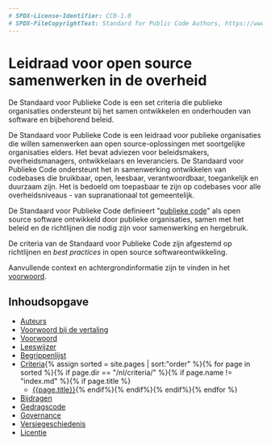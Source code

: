 ```yaml
---
# SPDX-License-Identifier: CC0-1.0
# SPDX-FileCopyrightText: Standard for Public Code Authors, https://www.standardforpubliccode.org/AUTHORS.html
---
```


# Leidraad voor open source samenwerken in de overheid

De Standaard voor Publieke Code is een set criteria die publieke organisaties ondersteunt bij het samen ontwikkelen en onderhouden van software en bijbehorend beleid.

De Standaard voor Publieke Code is een leidraad voor publieke organisaties die willen samenwerken aan open source-oplossingen met soortgelijke organisaties elders. Het bevat adviezen voor beleidsmakers, overheidsmanagers, ontwikkelaars en leveranciers. De Standaard voor Publieke Code ondersteunt het in samenwerking ontwikkelen van codebases die bruikbaar, open, leesbaar, verantwoordbaar, toegankelijk en duurzaam zijn. Het is bedoeld om toepasbaar te zijn op codebases voor alle overheidsniveaus - van supranationaal tot gemeentelijk.

De Standaard voor Publieke Code definieert "[publieke code](glossary.html#publieke-code)" als open source software ontwikkeld door publieke organisaties, samen met het beleid en de richtlijnen die nodig zijn voor samenwerking en hergebruik.

De criteria van de Standaard voor Publieke Code zijn afgestemd op richtlijnen en _best practices_ in open source softwareontwikkeling.

Aanvullende context en achtergrondinformatie zijn te vinden in het [voorwoord](foreword.md).

## Inhoudsopgave

* [Auteurs](AUTHORS.md)
* [Voorwoord bij de vertaling](translation-foreword.md)
* [Voorwoord](foreword.md)
* [Leeswijzer](readers-guide.md)
* [Begrippenlijst](glossary.md)
* [Criteria](criteria/){% assign sorted = site.pages | sort:"order" %}{% for page in sorted %}{% if page.dir == "/nl/criteria/" %}{% if page.name != "index.md" %}{% if page.title %}
  * [{{page.title}}]({{site.baseurl}}{{page.url}}){% endif%}{% endif%}{% endif%}{% endfor %}
* [Bijdragen](CONTRIBUTING.md)
* [Gedragscode](CODE_OF_CONDUCT.md)
* [Governance](GOVERNANCE.md)
* [Versiegeschiedenis](CHANGELOG.md)
* [Licentie](LICENSE.md)
